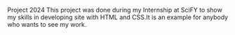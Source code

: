 Project 2024 
This project was done during my Internship at SciFY to show my skills in developing site with HTML and CSS.It is an example for anybody who wants to see my work. 
